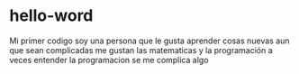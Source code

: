 # hello-word
Mi primer codigo 
soy una persona que le gusta aprender cosas nuevas aun que sean complicadas 
me gustan las matematicas y la programación 
a veces entender la programacion se me complica algo 
